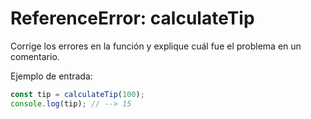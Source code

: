 # ReferenceError: calculateTip

Corrige los errores en la función y explique cuál fue el problema en un
comentario.

Ejemplo de entrada:

```javascript
const tip = calculateTip(100);
console.log(tip); // --> 15
```
